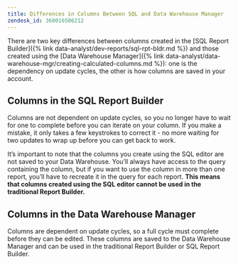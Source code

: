 ```yaml
---
title: Differences in Columns Between SQL and Data Warehouse Manager
zendesk_id: 360016506212
---
```


There are two key differences between columns created in the [SQL Report Builder]({% link data-analyst/dev-reports/sql-rpt-bldr.md %}) and those created using the [Data Warehouse Manager]({% link data-analyst/data-warehouse-mgr/creating-calculated-columns.md %}): one is the dependency on update cycles, the other is how columns are saved in your account.

## Columns in the SQL Report Builder

Columns are not dependent on update cycles, so you no longer have to wait for one to complete before you can iterate on your column. If you make a mistake, it only takes a few keystrokes to correct it - no more waiting for two updates to wrap up before you can get back to work.

It’s important to note that the columns you create using the SQL editor are not saved to your Data Warehouse. You’ll always have access to the query containing the column, but if you want to use the column in more than one report, you’ll have to recreate it in the query for each report. **This means that columns created using the SQL editor cannot be used in the traditional Report Builder.**

## Columns in the Data Warehouse Manager

Columns are dependent on update cycles, so a full cycle must complete before they can be edited. These columns are saved to the Data Warehouse Manager and can be used in the traditional Report Builder or SQL Report Builder.
